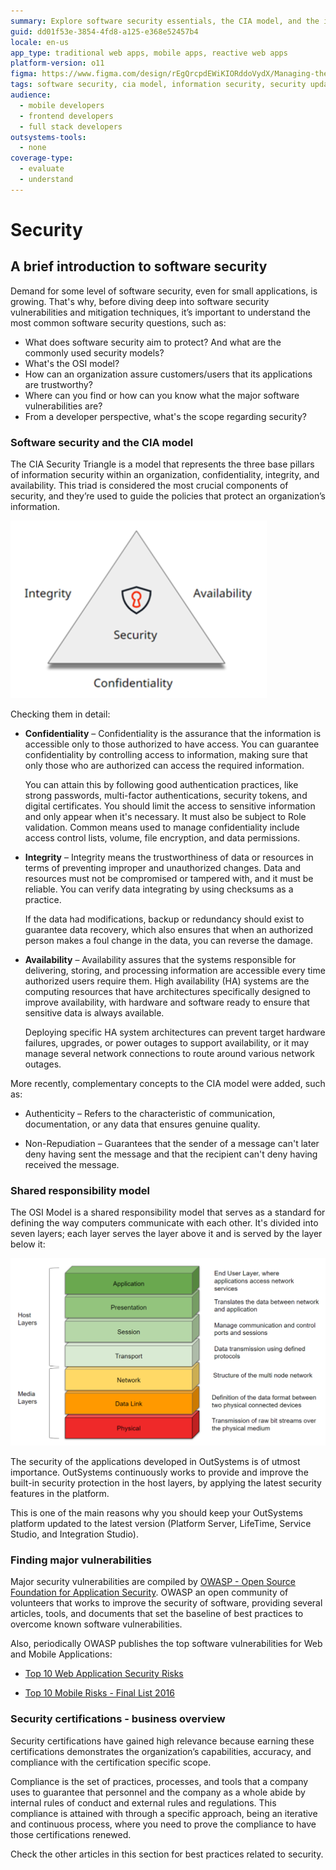 ```yaml
---
summary: Explore software security essentials, the CIA model, and the importance of updates in OutSystems 11 (O11) for robust application protection.
guid: dd01f53e-3854-4fd8-a125-e368e52457b4
locale: en-us
app_type: traditional web apps, mobile apps, reactive web apps
platform-version: o11
figma: https://www.figma.com/design/rEgQrcpdEWiKIORddoVydX/Managing-the-Applications-Lifecycle?node-id=267-92&t=Gt8bYIfSykukAq2d-1
tags: software security, cia model, information security, security updates, security vulnerabilities
audience:
  - mobile developers
  - frontend developers
  - full stack developers
outsystems-tools:
  - none
coverage-type:
  - evaluate
  - understand
---
```


# Security

## A brief introduction to software security

Demand for some level of software security, even for small applications, is growing. That's why, before diving deep into software security vulnerabilities and mitigation techniques, it’s important to understand the most common software security questions, such as:

* What does software security aim to protect? And what are the commonly used security models?
* What's the OSI model?
* How can an organization assure customers/users that its applications are trustworthy?
* Where can you find or how can you know what the major software vulnerabilities are?
* From a developer perspective, what's the scope regarding security?

### Software security and the CIA model

The CIA Security Triangle is a model that represents the three base pillars of information security within an organization, confidentiality, integrity, and availability. This triad is considered the most crucial components of security, and they’re used to guide the policies that protect an organization’s information.

![The CIA Security Triangle illustrating the three pillars of information security: Confidentiality, Integrity, and Availability.](images/cia_model.png "CIA Security Triangle")

Checking them in detail:

* **Confidentiality** – Confidentiality is the assurance that the information is accessible only to those authorized to have access.
You can guarantee confidentiality by controlling access to information, making sure that only those who are authorized can access the required information.

    You can attain this by following good authentication practices, like strong passwords, multi-factor authentications, security tokens, and digital certificates. You should limit the access to sensitive information and only appear when it's necessary. It must also be subject to Role validation. Common means used to manage confidentiality include access control lists, volume, file encryption, and data permissions.

* **Integrity** – Integrity means the trustworthiness of data or resources in terms of preventing improper and unauthorized changes.
Data and resources must not be compromised or tampered with, and it must be reliable. You can verify data integrating by using checksums as a practice.

    If the data had modifications, backup or redundancy should exist to guarantee data recovery, which also ensures that  when an authorized person makes a foul change in the data, you can reverse the damage.

* **Availability** – Availability assures that the systems responsible for delivering, storing, and processing information are accessible every time authorized users require them.
High availability (HA) systems are the computing resources that have architectures specifically designed to improve availability, with hardware and software ready to ensure that sensitive data is always available.

    Deploying specific HA system architectures can prevent target hardware failures, upgrades, or power outages to support availability, or it may manage several network connections to route around various network outages.

More recently, complementary concepts to the CIA model were added, such as:

* Authenticity – Refers to the characteristic of communication, documentation, or any data that ensures genuine quality.

* Non-Repudiation – Guarantees that the sender of a message can't later deny having sent the message and that the recipient can't deny having received the message.

### Shared responsibility model

The OSI Model is a shared responsibility model that serves as a standard for defining the way computers communicate with each other. It's divided into seven layers; each layer serves the layer above it and is served by the layer below it:

![Diagram of the OSI Model showing its seven layers: Application, Presentation, Session, Transport, Network, Data Link, and Physical.](images/osi_model.png "OSI Model Layers")

The security of the applications developed in OutSystems is of utmost importance. OutSystems continuously works to provide and improve the built-in security protection in the host layers, by applying the latest security features in the platform.

This is one of the main reasons why you should keep your OutSystems platform updated to the latest version (Platform Server, LifeTime, Service Studio, and Integration Studio).

### Finding major vulnerabilities

Major security vulnerabilities are compiled by [OWASP - Open Source Foundation for Application Security](https://owasp.org/). OWASP an open community of volunteers that works to improve the security of software, providing several articles, tools, and documents that set the baseline of best practices to overcome known software vulnerabilities.

Also, periodically OWASP publishes the top software vulnerabilities for Web and Mobile Applications:

* [Top 10 Web Application Security Risks](https://owasp.org/www-project-top-ten/)

* [Top 10 Mobile Risks - Final List 2016](https://owasp.org/www-project-mobile-top-10/)

### Security certifications - business overview

Security certifications have gained high relevance because earning these certifications demonstrates the organization’s capabilities, accuracy, and compliance with the certification specific scope.

Compliance is the set of practices, processes, and tools that a company uses to guarantee that personnel and the company as a whole abide by internal rules of conduct and external rules and regulations. This compliance is attained with through a specific approach, being an iterative and continuous process, where you need to prove the compliance to have those certifications renewed.

Check the other articles in this section for best practices related to security.

